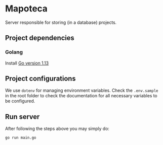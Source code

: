 # Mapoteca

Server responsible for storing (in a database) projects.

## Project dependencies

### Golang

Install [Go version 1.13](https://godoc.org/golang.org/dl/go1.13)

## Project configurations

We use `dotenv` for managing environment variables. Check the `.env.sample` in the root folder to check the documentation for all necessary variables to be configured.

## Run server

After following the steps above you may simply do:

```sh
go run main.go
```

